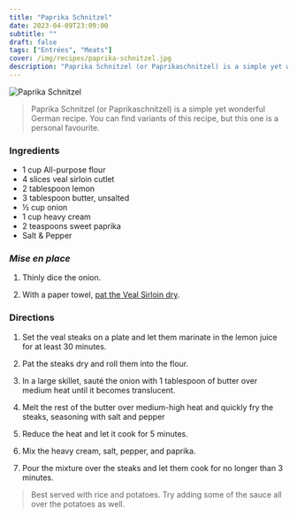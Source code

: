 ```yaml
---
title: "Paprika Schnitzel"
date: 2023-04-09T23:09:00
subtitle: ""
draft: false
tags: ["Entrées", "Meats"]
cover: /img/recipes/paprika-schnitzel.jpg
description: "Paprika Schnitzel (or Paprikaschnitzel) is a simple yet wonderful German recipe. You can find variants of this recipe, but this one is a personal favourite."
---
```


<div class="my-flexbox row-collapse center basic-gap" >
  <div>
    <img src="/img/recipes/paprika-schnitzel.jpg" alt="Paprika Schnitzel" class="cover-img">
  </div>
  <div>
    <blockquote>
      Paprika Schnitzel (or Paprikaschnitzel) is a simple yet wonderful German recipe. You can find variants of this recipe, but this one is a personal favourite.
    </blockquote>
  </div>
</div>

### Ingredients

- 1 cup All-purpose flour
- 4 slices veal sirloin cutlet
- 2 tablespoon lemon
- 3 tablespoon butter, unsalted
- ½ cup onion
- 1 cup heavy cream
- 2 teaspoons sweet paprika
- Salt & Pepper

### _Mise en place_

1. Thinly dice the onion.

2. With a paper towel, [pat the Veal Sirloin dry](## "This helps the seasoning").

### Directions

1. Set the veal steaks on a plate and let them marinate in the lemon juice for at least 30 minutes.

2. Pat the steaks dry and roll them into the flour.

3. In a large skillet, sauté the onion with 1 tablespoon of butter over medium heat until it becomes translucent.

4. Melt the rest of the butter over medium-high heat and quickly fry the steaks, seasoning with salt and pepper

5. Reduce the heat and let it cook for 5 minutes.

6. Mix the heavy cream, salt, pepper, and paprika.

7. Pour the mixture over the steaks and let them cook for no longer than 3 minutes.

> Best served with rice and potatoes. Try adding some of the sauce all over the potatoes as well.